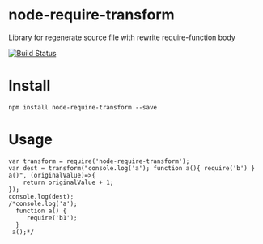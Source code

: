 # node-require-transform
Library for regenerate source file with rewrite require-function body

[![Build Status](https://travis-ci.org/arvitaly/node-require-transform.svg?branch=master)](https://travis-ci.org/arvitaly/node-require-transform)

# Install

    npm install node-require-transform --save

# Usage

    var transform = require('node-require-transform');
    var dest = transform("console.log('a'); function a(){ require('b') } a()", (originalValue)=>{
        return originalValue + 1;
    });
    console.log(dest);
    /*console.log('a');                                                                                                                                        
      function a() {                                                                                                                                           
         require('b1');                                                                                                                                       
      }                                                                                                                                                        
     a();*/     
